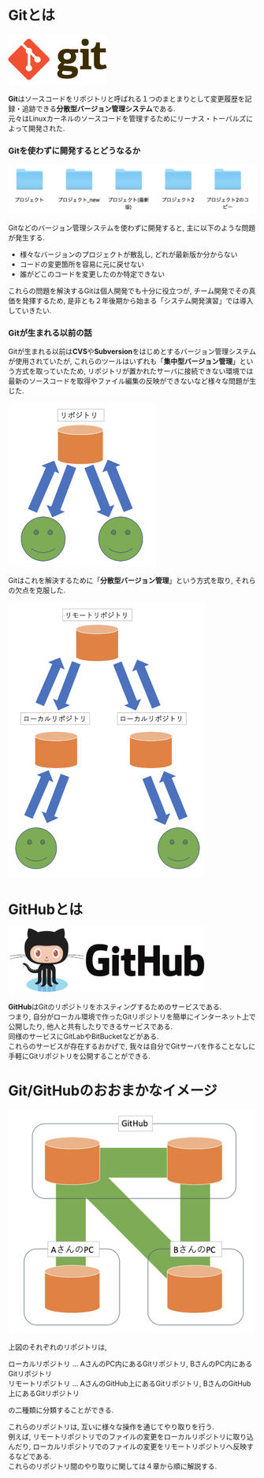 # Gitとは

<img src="../img/001_what_is_git_github/001.png" width="200">

**Git**はソースコードをリポジトリと呼ばれる１つのまとまりとして変更履歴を記録・追跡できる**分散型バージョン管理システム**である.  
元々はLinuxカーネルのソースコードを管理するためにリーナス・トーバルズによって開発された.

### Gitを使わずに開発するとどうなるか

<img src="../img/001_what_is_git_github/002.png" width="600">

Gitなどのバージョン管理システムを使わずに開発すると, 主に以下のような問題が発生する.

- 様々なバージョンのプロジェクトが散乱し, どれが最新版か分からない
- コードの変更箇所を容易に元に戻せない
- 誰がどこのコードを変更したのか特定できない

これらの問題を解決するGitは個人開発でも十分に役立つが, チーム開発でその真価を発揮するため, 是非とも２年後期から始まる「システム開発演習」では導入していきたい.

### Gitが生まれる以前の話
Gitが生まれる以前は**CVS**や**Subversion**をはじめとするバージョン管理システムが使用されていたが, これらのツールはいずれも「**集中型バージョン管理**」という方式を取っていたため, リポジトリが置かれたサーバに接続できない環境では最新のソースコードを取得やファイル編集の反映ができないなど様々な問題が生じた.

<img src="../img/001_what_is_git_github/003.png" width="300">

Gitはこれを解決するために「**分散型バージョン管理**」という方式を取り, それらの欠点を克服した.  

<img src="../img/001_what_is_git_github/004.png" width="400">

# GitHubとは

<img src="../img/001_what_is_git_github/005.png" width="400">

**GitHub**はGitのリポジトリをホスティングするためのサービスである.  
つまり, 自分がローカル環境で作ったGitリポジトリを簡単にインターネット上で公開したり, 他人と共有したりできるサービスである.  
同様のサービスにGitLabやBitBucketなどがある.  
これらのサービスが存在するおかげで, 我々は自分でGitサーバを作ることなしに手軽にGitリポジトリを公開することができる.

# Git/GitHubのおおまかなイメージ

<img src="../img/001_what_is_git_github/006.png" width="500">

上図のそれぞれのリポジトリは,

ローカルリポジトリ ... AさんのPC内にあるGitリポジトリ, BさんのPC内にあるGitリポジトリ  
リモートリポジトリ ... AさんのGitHub上にあるGitリポジトリ, BさんのGitHub上にあるGitリポジトリ

の二種類に分類することができる.  

これらのリポジトリは, 互いに様々な操作を通じてやり取りを行う.  
例えば, リモートリポジトリでのファイルの変更をローカルリポジトリに取り込んだり, ローカルリポジトリでのファイルの変更をリモートリポジトリへ反映するなどである.  
これらのリポジトリ間のやり取りに関しては４章から順に解説する.
